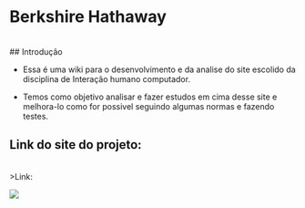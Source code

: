 # Berkshire Hathaway

<br>
## Introdução
<br>

* Essa é uma wiki para o desenvolvimento e da analise do site escolido da disciplina de Interação humano computador. 

* Temos como objetivo analisar e fazer estudos em cima desse site e melhora-lo como for possivel seguindo algumas normas e fazendo testes.

## Link do site do projeto:
<br>
>Link: <https://www.berkshirehathaway.com>

![](https://raw.githubusercontent.com/Interacao-Humano-Computador/2020.2-Grupo5/main/Imagens/BHHS_Lockup_LogoQuality_Seal.jpg)
<br>